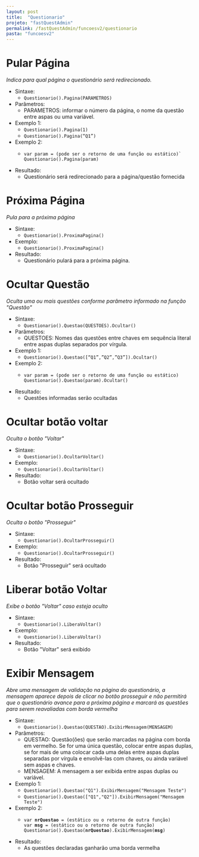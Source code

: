```yaml
---
layout: post
title:  "Questionario"
projeto: "fastQuestAdmin"
permalink: /fastQuestAdmin/funcoesv2/questionario
pasta: "funcoesv2"
---
```

# Pular Página
*Indica para qual página o questionário será redirecionado.*
- Sintaxe:
    - `Questionario().Pagina(PARAMETROS)`
- Parâmetros:
    - PARAMETROS: informar o número da página, o nome da questão entre aspas ou uma variável.
- Exemplo 1:
    - `Questionario().Pagina(1)`
    - `Questionario().Pagina(“Q1”)`
- Exemplo 2:
    - <pre>
      <code>var param = (pode ser o retorno de uma função ou estático)`
      Questionario().Pagina(param)</code>
      </pre>
- Resultado:
    - Questionário será redirecionado para a página/questão fornecida  


# Próxima Página
*Pula para a próxima página*
- Sintaxe: 
    - `Questionario().ProximaPagina()`
- Exemplo:
    - `Questionario().ProximaPagina()`
- Resultado:
    - Questionário pulará para a próxima página.


# Ocultar Questão
*Oculta uma ou mais questões conforme parâmetro informado na função "Questão"*
- Sintaxe: 
    - `Questionario().Questao(QUESTOES).Ocultar()`
- Parâmetros:
    - QUESTOES: Nomes das questões entre chaves em sequência literal entre aspas duplas separados por vírgula.
- Exemplo 1:
    - `Questionario().Questao([“Q1”,”Q2”,”Q3”]).Ocultar()`
- Exemplo 2:
    - <pre>
      <code>var param = (pode ser o retorno de uma função ou estático)
      Questionario().Questao(param).Ocultar()</code>
      </pre>
- Resultado:
    - Questões informadas serão ocultadas


# Ocultar botão voltar
*Oculta o botão "Voltar"*
- Sintaxe:
    - `Questionario().OcultarVoltar()`
- Exemplo:
    - `Questionario().OcultarVoltar()`
- Resultado:
    - Botão voltar será ocultado

# Ocultar botão Prosseguir
*Oculta o botão "Prosseguir"*
- Sintaxe: 
    - `Questionario().OcultarProsseguir()`
- Exemplo:
    - `Questionario().OcultarProsseguir()`
- Resultado:
    - Botão "Prosseguir" será ocultado

# Liberar botão Voltar
*Exibe o botão "Voltar" caso esteja oculto*
- Sintaxe:
    - `Questionario().LiberaVoltar()`
- Exemplo: 
    - `Questionario().LiberaVoltar()`
- Resultado:
    - Botão "Voltar" será exibido
    
# Exibir Mensagem
*Abre uma mensagem de validação na página do questionário, a mensagem aparece depois de clicar no botão prosseguir e não permitirá que o questionário avance para a próxima página e marcará as questões para serem reavaliadas com borda vermelha*

- Sintaxe:
  - `Questionario().Questao(QUESTAO).ExibirMensagem(MENSAGEM)`
- Parâmetros:
  - QUESTAO: Questão(ões) que serão marcadas na página com borda em vermelho. Se for uma única questão, colocar entre aspas duplas, se for mais de uma colocar cada uma delas entre aspas duplas separadas por vírgula e envolvê-las com chaves, ou ainda variável sem aspas e chaves.
  - MENSAGEM: A mensagem a ser exibida entre aspas duplas ou variável.
- Exemplo 1:
  - `Questionario().Questao("Q1").ExibirMensagem("Mensagem Teste")`
  - `Questionario().Questao(["Q1","Q2"]).ExibirMensagem("Mensagem Teste")`
- Exemplo 2:
  - <pre>
    <code>var <b>nrQuestao</b> = (estático ou o retorno de outra função)
    var <b>msg</b> = (estático ou o retorno de outra função)
    Questionario().Questao(<b>nrQuestao</b>).ExibirMensagem(<b>msg</b>)</code>
    </pre>
- Resultado:
  - As questões declaradas ganharão uma borda vermelha    
    

